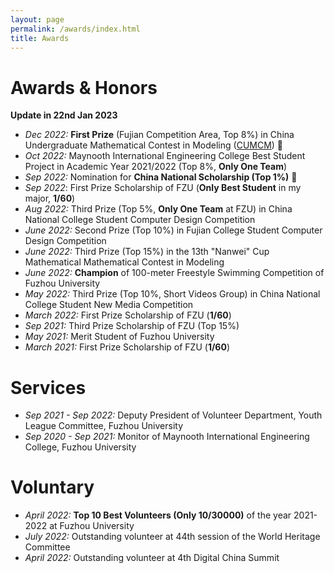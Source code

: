 ```yaml
---
layout: page
permalink: /awards/index.html
title: Awards
---
```


# Awards & Honors

**Update in 22nd Jan 2023**

- *Dec 2022:* **First Prize** (Fujian Competition Area, Top 8%) in China Undergraduate Mathematical Contest in Modeling ([CUMCM](http://en.mcm.edu.cn/)) 🎉
- *Oct 2022:* Maynooth International Engineering College Best Student Project in Academic Year 2021/2022 (Top 8%, **Only One Team**)
- *Sep 2022:* Nomination for **China National Scholarship (Top 1%)** 🎉
- *Sep 2022*: First Prize Scholarship of FZU (**Only Best Student** in my major, **1/60**)
- *Aug 2022:*  Third Prize (Top 5%, **Only One Team** at FZU) in China National College Student Computer Design Competition
- *June 2022:* Second Prize (Top 10%) in Fujian College Student Computer Design Competition
- *June 2022:* Third Prize (Top 15%) in the 13th "Nanwei" Cup Mathematical Mathematical Contest in Modeling
- *June 2022:* **Champion** of 100-meter Freestyle Swimming Competition of Fuzhou University
- *May 2022:* Third Prize (Top 10%, Short Videos Group) in China National College Student New Media Competition
- *March 2022:* First Prize Scholarship of FZU (**1/60**)
- *Sep 2021:* Third Prize Scholarship of FZU (Top 15%)
- *May 2021:* Merit Student of Fuzhou University
- *March 2021:* First Prize Scholarship of FZU (**1/60**)



# Services

- *Sep 2021 - Sep 2022:* Deputy President of Volunteer Department, Youth League Committee, Fuzhou University
- *Sep 2020 - Sep 2021:* Monitor of Maynooth International Engineering College, Fuzhou University



# Voluntary

- *April 2022:* **Top 10 Best Volunteers (Only 10/30000)** of the year 2021-2022 at Fuzhou University
- *July 2022:* Outstanding volunteer at 44th session of the World Heritage Committee
- *April 2022:* Outstanding volunteer at 4th Digital China Summit
